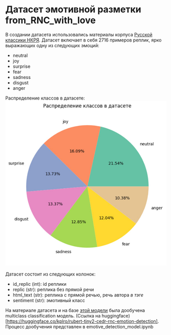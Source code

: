 # Датасет эмотивной разметки from_RNC_with_love

В создании датасета использовались материалы корпуса [Русской классики НКРЯ](https://ruscorpora.ru/search?search=CgQyAggV). Датасет включает в себя 2716 примеров реплик, ярко выражающих одну из следующих эмоций:

- neutral
- joy
- surprise
- fear
- sadness
- disgust
- anger

Распределение классов в датасете: ![img](classes_distribution.jpg)

Датасет состоит из следующих колонок:

- id_replic (int): id реплики
- replic (str): реплика без прямой речи
- html_text (str): реплика с прямой речью, речь автора <i>в тэге</i>
- sentiment (str): эмотивный класс

На материале датасета и на базе [этой модели](https://huggingface.co/cointegrated/rubert-tiny2-cedr-emotion-detection) была дообучена multiclass classification модель. (Ссылка на huggingface)[https://huggingface.co/kplro/rubert-tiny2-cedr-rnc-emotion-detection]. Процесс дообучения представлен в emotive_detection_model.ipynb


